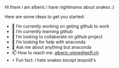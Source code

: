  Hi there i am alberic i have nightmares about snakes :)

Here are some ideas to get you started:

- 🔭 I’m currently working on geting github to work 
- 🌱 I’m currently learning github
- 👯 I’m looking to collaborate on github project
- 🤔 I’m looking for help with anaconda 
- 💬 Ask me about anything but anaconda
- 📫 How to reach me: alberic.vigne@epfl.ch
- ⚡ Fun fact: i hate snakes except leopold's
  

